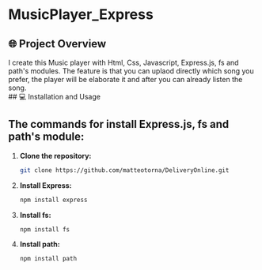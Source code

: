 # MusicPlayer_Express

## 🌐 Project Overview
<div>
  I create this Music player with Html, Css, Javascript, Express.js, fs and path's modules. The feature is that you can uplaod directly which song you prefer, the player will be elaborate it and after you can already listen the song.
</div>

</div align="center">
## 💻 Installation and Usage
</div>

<h2>The commands for install Express.js, fs and path's module:</h2>

1. **Clone the repository:**
   ```sh
   git clone https://github.com/matteotorna/DeliveryOnline.git

2. **Install Express:**
   ```sh
   npm install express

3. **Install fs:**
   ```sh
   npm install fs

4. **Install path:**
   ```sh
   npm install path

</div>
